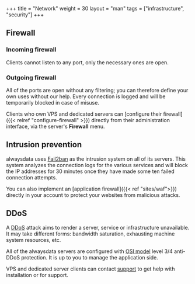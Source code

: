 +++
title = "Network"
weight = 30
layout = "man"
tags = ["infrastructure", "security"]
+++

## Firewall

### Incoming firewall

Clients cannot listen to any port, only the necessary ones are open.

### Outgoing firewall

All of the ports are open without any filtering; you can therefore define your own uses without our help. Every connection is logged and will be temporarily blocked in case of misuse.

Clients who own VPS and dedicated servers can [configure their firewall]({{< relref "configure-firewall" >}}) directly from their administration interface, via the server's **Firewall** menu.

## Intrusion prevention

alwaysdata uses [Fail2ban](http://www.fail2ban.org/) as the intrusion system on all of its servers. This system analyzes the connection logs for the various services and will block the IP addresses for 30 minutes once they have made some ten failed connection attempts.

You can also implement an [application firewall]({{< ref "sites/waf">}}) directly in your account to protect your websites from malicious attacks.

## DDoS

A [DDoS](https://en.wikipedia.org/wiki/Denial-of-service_attack) attack aims to render a server, service or infrastructure unavailable. It may take different forms: bandwidth saturation, exhausting machine system resources, etc.

All of the alwaysdata servers are configured with [OSI model](https://en.wikipedia.org/wiki/OSI_model) level 3/4 anti-DDoS protection. It is up to you to manage the application side.

VPS and dedicated server clients can contact [support](https://admin.alwaysdata.com/support/add/) to get help with installation or for support.
